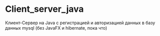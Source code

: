 # Client_server_java
Клиент-Сервер на Java с регистрацией и авторизацией  данных в базу данных mysql (без JavaFX и hibernate, пока что)
